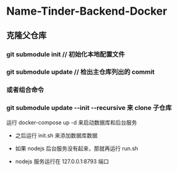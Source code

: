 # Name-Tinder-Backend-Docker

## 克隆父仓库

### git submodule init // 初始化本地配置文件

### git submodule update // 检出主仓库列出的 commit

### 或者组合命令

### git submodule update --init --recursive 来 clone 子仓库

运行 docker-compose up -d 来启动数据库和后台服务

- 之后运行 init.sh 来添加数据库数据

- 如果 nodejs 后台服务没有起来，那就再运行 run.sh

- nodejs 服务运行在 127.0.0.1:8793 端口
